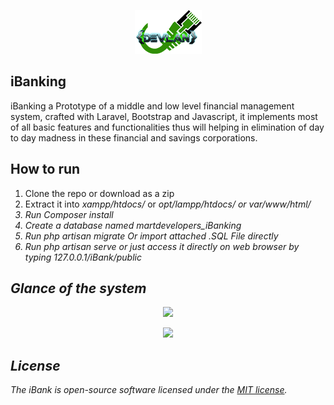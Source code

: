 <p align="center"><img src="https://github.com/MartMbithi/DevLan/blob/master/logo.png"></p>


## iBanking

iBanking a Prototype of a middle and low level financial management system, crafted with Laravel, Bootstrap and Javascript, it implements most of all basic features and functionalities thus will helping in elimination of day to day madness in these financial and savings corporations. 


## How to run
1. Clone the repo or download as a zip<br>
2. Extract it into <i>xampp/htdocs/</i> or <i>opt/lampp/htdocs/<i> or <i>var/www/html/</i>
3. Run Composer install
4. Create a database named <i>martdevelopers_iBanking</i>
5. Run <i>php artisan migrate</i> Or import attached .SQL File directly
6. Run <i>php artisan serve </i> or just access it directly on web browser by typing <i>127.0.0.1/iBank/public</i>

## Glance of the system

<p align="center"><img src="https://github.com/Trans-DevLan/Devlan_version2.0/blob/master/public/Screenshot.png"></p>
<p align="center"><img src="https://github.com/Trans-DevLan/Devlan_version2.0/blob/master/public/Screenshot.1.png"></p>


## License


The iBank is open-source software licensed under the [MIT license](https://opensource.org/licenses/MIT).
